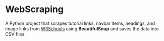 # WebScraping
A Python project that scrapes tutorial links, navbar items, headings, and image links from [W3Schools](https://www.w3schools.com) using **BeautifulSoup** and saves the data into CSV files.
